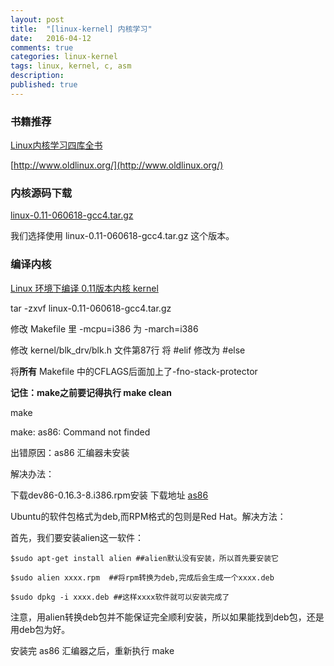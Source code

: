 ```yaml
---
layout: post
title:  "[linux-kernel] 内核学习"
date:   2016-04-12
comments: true
categories: linux-kernel
tags: linux, kernel, c, asm
description:
published: true
---
```


### 书籍推荐

[Linux内核学习四库全书](http://blog.csdn.net/21aspnet/article/details/6585602)

[http://www.oldlinux.org/](http://www.oldlinux.org/)



### 内核源码下载

[linux-0.11-060618-gcc4.tar.gz](http://oldlinux.org/Linux.old/kernel/0.1x/)

我们选择使用 linux-0.11-060618-gcc4.tar.gz 这个版本。


### 编译内核

[Linux 环境下编译 0.11版本内核 kernel](http://blog.chinaunix.net/uid-14735472-id-3330285.html)

tar -zxvf linux-0.11-060618-gcc4.tar.gz

修改 Makefile 里 -mcpu=i386 为 -march=i386

修改 kernel/blk_drv/blk.h 文件第87行 将 #elif 修改为 #else

将**所有** Makefile 中的CFLAGS后面加上了-fno-stack-protector

**记住：make之前要记得执行 make clean**


make

make: as86: Command not finded

出错原因：as86 汇编器未安装

解决办法：

下载dev86-0.16.3-8.i386.rpm安装 下载地址 [as86](http://www.oldlinux.org/Linux.old/study/tools/)

Ubuntu的软件包格式为deb,而RPM格式的包则是Red Hat。解决方法：

首先，我们要安装alien这一软件：

    $sudo apt-get install alien ##alien默认没有安装，所以首先要安装它

    $sudo alien xxxx.rpm  ##将rpm转换为deb,完成后会生成一个xxxx.deb

    $sudo dpkg -i xxxx.deb ##这样xxxx软件就可以安装完成了

注意，用alien转换deb包并不能保证完全顺利安装，所以如果能找到deb包，还是用deb包为好。


安装完 as86 汇编器之后，重新执行 make
